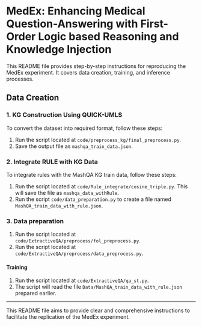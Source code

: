 # MedEx: Enhancing Medical Question-Answering with First-Order Logic based Reasoning and Knowledge Injection

This README file provides step-by-step instructions for reproducing the MedEx experiment. It covers data creation, training, and inference processes.
## Data Creation

### 1. KG Construction Using QUICK-UMLS
To convert the dataset into required format, follow these steps:
1. Run the script located at `code/preprocess_kg/final_preprocess.py`.
2. Save the output file as `mashqa_train_data.json`.


### 2. Integrate RULE with KG Data
To integrate rules with the MashQA KG train data, follow these steps:
1. Run the script located at `code/Rule_integrate/cosine_triple.py`. This will save the file as `mashqa_data_withRule`.
2. Run the script `code/data_preparation.py` to create a file named `MashQA_train_data_with_rule.json`.

### 3. Data preparation
1. Run the script located at `code/ExtractiveQA/preprocess/fol_preprocess.py`.
2. Run the script located at `code/ExtractiveQA/preprocess/data_preprocess.py`.

#### Training
1. Run the script located at `code/ExtractiveQA/qa_st.py`.
2. The script will read the file `Data/MashQA_train_data_with_rule.json` prepared earlier.


---
This README file aims to provide clear and comprehensive instructions to facilitate the replication of the MedEx experiment.
